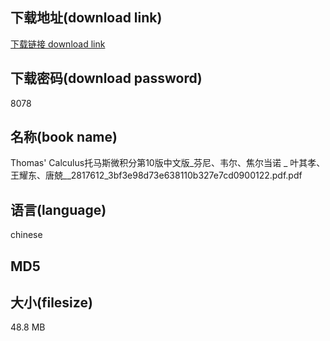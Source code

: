## 下载地址(download link)
[下载链接 download link](https://tutu365.netlify.app/?s=Thomas%27+Calculus%E6%89%98%E9%A9%AC%E6%96%AF%E5%BE%AE%E7%A7%AF%E5%88%86%E7%AC%AC10%E7%89%88%E4%B8%AD%E6%96%87%E7%89%88_%E8%8A%AC%E5%B0%BC%E3%80%81%E9%9F%A6%E5%B0%94%E3%80%81%E7%84%A6%E5%B0%94%E5%BD%93%E8%AF%BA+_+%E5%8F%B6%E5%85%B6%E5%AD%9D%E3%80%81%E7%8E%8B%E8%80%80%E4%B8%9C%E3%80%81%E5%94%90%E5%85%A2__2817612_3bf3e98d73e638110b327e7cd0900122.pdf)

## 下载密码(download password)
8078

## 名称(book name)
Thomas' Calculus托马斯微积分第10版中文版_芬尼、韦尔、焦尔当诺 _ 叶其孝、王耀东、唐兢__2817612_3bf3e98d73e638110b327e7cd0900122.pdf.pdf

## 语言(language)
chinese

## MD5


## 大小(filesize)
48.8 MB
